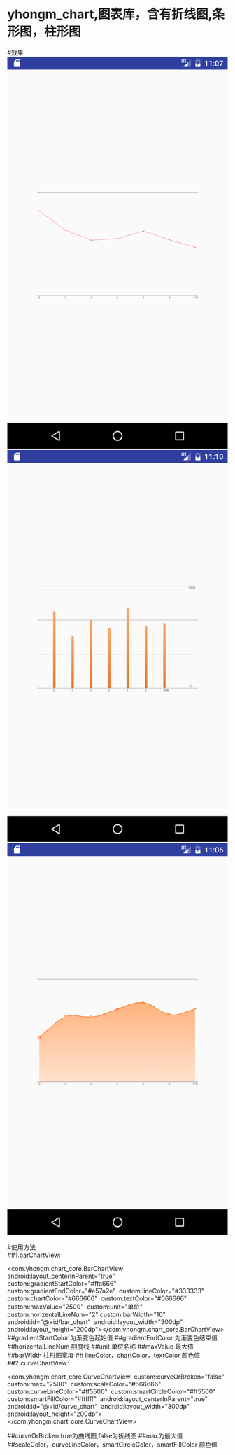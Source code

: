 # yhongm_chart,图表库，含有折线图,条形图，柱形图
#效果
<img src="/preview/Screenshot_1491750474.png">
<img src="/preview/Screenshot_1491750643.png">
<img src="/preview/Screenshot_1491750379.png">

#使用方法
</br>
##1.barChartView:

<com.yhongm.chart_core.BarChartView     android:layout_centerInParent="true"     custom:gradientStartColor="#ffa666"     custom:gradientEndColor="#e57a2e"     custom:lineColor="#333333"     custom:chartColor="#666666"     custom:textColor="#666666"     custom:maxValue="2500"     custom:unit="单位"     custom:horizentalLineNum="2"
    custom:barWidth="16"     android:id="@+id/bar_chart"     android:layout_width="300dp"     android:layout_height="200dp"></com.yhongm.chart_core.BarChartView>
	##gradientStartColor 为渐变色起始值
	##gradientEndColor 为渐变色结束值
	##horizentalLineNum 刻度线
	##unit 单位名称
	##maxValue 最大值
	##barWidth 柱形图宽度
	## lineColor，chartColor，textColor 颜色值
##2.curveChartView:

<com.yhongm.chart_core.CurveChartView     custom:curveOrBroken="false"     custom:max="2500"     custom:scaleColor="#666666"     custom:curveLineColor="#ff5500"     custom:smartCircleColor="#ff5500"     custom:smartFillColor="#ffffff"     android:layout_centerInParent="true"     android:id="@+id/curve_chart"     android:layout_width="300dp"     android:layout_height="200dp"> </com.yhongm.chart_core.CurveChartView>
 
  ##curveOrBroken true为曲线图,false为折线图
  ##max为最大值
  ##scaleColor，curveLineColor，smartCircleColor，smartFillColor 颜色值


